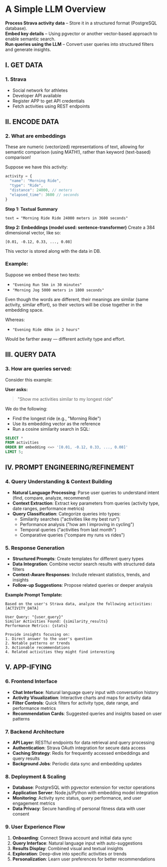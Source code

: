 # A Simple LLM Overview

**Process Strava activity data** – Store it in a structured format (PostgreSQL database).  
**Embed key details** – Using pgvector or another vector-based approach to enable semantic search.  
**Run queries using the LLM** – Convert user queries into structured filters and generate insights.

## I. GET DATA

### 1. Strava
- Social network for athletes
- Developer API available
- Register APP to get API credentials
- Fetch activities using REST endpoints

## II. ENCODE DATA

### 2. What are embeddings
These are numeric (vectorized) representations of text, allowing for semantic comparison (using MATH!), rather than keyword (text-based) comparison!

Suppose we have this activity:
```javascript
activity = {
  "name": "Morning Ride",
  "type": "Ride", 
  "distance": 24000, // meters
  "elapsed_time": 3600 // seconds
}
```

**Step 1: Textual Summary**
```
text = "Morning Ride Ride 24000 meters in 3600 seconds"
```

**Step 2: Embeddings (model used: sentence-transformer)**
Create a 384 dimensional vector, like so:
```
[0.01, -0.12, 0.33, ..., 0.08]
```
This vector is stored along with the data in DB.

### Example:
Suppose we embed these two texts:
- `"Evening Run 5km in 30 minutes"`
- `"Morning Jog 5000 meters in 1800 seconds"`

Even though the words are different, their meanings are similar (same activity, similar effort), so their vectors will be close together in the embedding space.

Whereas:
- `"Evening Ride 40km in 2 hours"`

Would be farther away — different activity type and effort.

## III. QUERY DATA

### 3. How are queries served:
Consider this example:

**User asks:**
> "Show me activities similar to my longest ride"

We do the following:
- Find the longest ride (e.g., "Morning Ride")
- Use its embedding vector as the reference
- Run a cosine similarity search in SQL:

```sql
SELECT *
FROM activities
ORDER BY embedding <=> '[0.01, -0.12, 0.33, ..., 0.08]'
LIMIT 5;
```

## IV. PROMPT ENGINEERING/REFINEMENT

### 4. Query Understanding & Context Building
- **Natural Language Processing**: Parse user queries to understand intent (find, compare, analyze, recommend)
- **Context Extraction**: Extract key parameters from queries (activity type, date ranges, performance metrics)
- **Query Classification**: Categorize queries into types:
  - Similarity searches ("activities like my best run")
  - Performance analysis ("how am I improving in cycling")
  - Temporal queries ("activities from last month")
  - Comparative queries ("compare my runs vs rides")

### 5. Response Generation
- **Structured Prompts**: Create templates for different query types
- **Data Integration**: Combine vector search results with structured data filters
- **Context-Aware Responses**: Include relevant statistics, trends, and insights
- **Follow-up Suggestions**: Propose related queries or deeper analysis

**Example Prompt Template:**
```
Based on the user's Strava data, analyze the following activities:
[ACTIVITY_DATA]

User Query: "{user_query}"
Similar Activities Found: {similarity_results}
Performance Metrics: {stats}

Provide insights focusing on:
1. Direct answer to the user's question
2. Notable patterns or trends
3. Actionable recommendations
4. Related activities they might find interesting
```

## V. APP-IFYING

### 6. Frontend Interface
- **Chat Interface**: Natural language query input with conversation history
- **Activity Visualization**: Interactive charts and maps for activity data
- **Filter Controls**: Quick filters for activity type, date range, and performance metrics
- **Recommendation Cards**: Suggested queries and insights based on user patterns

### 7. Backend Architecture
- **API Layer**: RESTful endpoints for data retrieval and query processing
- **Authentication**: Strava OAuth integration for secure data access
- **Caching Strategy**: Redis for frequently accessed embeddings and query results
- **Background Jobs**: Periodic data sync and embedding updates

### 8. Deployment & Scaling
- **Database**: PostgreSQL with pgvector extension for vector operations
- **Application Server**: Node.js/Python with embedding model integration
- **Monitoring**: Activity sync status, query performance, and user engagement metrics
- **Data Privacy**: Secure handling of personal fitness data with user consent

### 9. User Experience Flow
1. **Onboarding**: Connect Strava account and initial data sync
2. **Query Interface**: Natural language input with auto-suggestions
3. **Results Display**: Combined visual and textual insights
4. **Exploration**: Deep-dive into specific activities or trends
5. **Personalization**: Learn user preferences for better recommendations